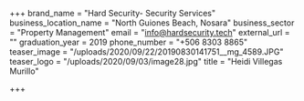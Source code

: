 +++
brand_name = "Hard Security- Security Services"
business_location_name = "North Guiones Beach, Nosara"
business_sector = "Property Management"
email = "info@hardsecurity.tech"
external_url = ""
graduation_year = 2019
phone_number = "+506 8303 8865"
teaser_image = "/uploads/2020/09/22/20190830141751__mg_4589.JPG"
teaser_logo = "/uploads/2020/09/03/image28.jpg"
title = "Heidi Villegas Murillo"

+++
